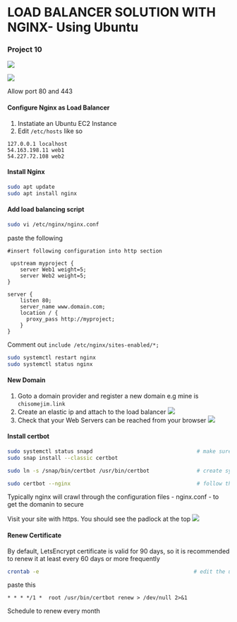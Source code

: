 # LOAD BALANCER SOLUTION WITH NGINX- Using Ubuntu

### Project 10
![](https://soms-public-assets.s3.amazonaws.com/images/p10_nginx_lb.png)

![](https://soms-public-assets.s3.amazonaws.com/images/p10_servers.png)

Allow port 80 and 443

#### Configure Nginx as Load Balancer
1. Instatiate an Ubuntu EC2 Instance
2. Edit `/etc/hosts` like so
```hosts
127.0.0.1 localhost
54.163.198.11 web1
54.227.72.108 web2
```
#### Install Nginx
```bash
sudo apt update
sudo apt install nginx
```

#### Add load balancing script

```bash
sudo vi /etc/nginx/nginx.conf
```

paste the following

```nginx
#insert following configuration into http section

 upstream myproject {
    server Web1 weight=5;
    server Web2 weight=5;
}

server {
    listen 80;
    server_name www.domain.com;
    location / {
      proxy_pass http://myproject;
    }
}
```

Comment out `include /etc/nginx/sites-enabled/*;`

```bash
sudo systemctl restart nginx
sudo systemctl status nginx
```

#### New Domain
1. Goto a domain provider and register a new domain e.g mine is `chisomejim.link`
2. Create an elastic ip and attach to the load balancer
![](https://soms-public-assets.s3.amazonaws.com/images/p-10-elastic-ip.png)
3. Check that your Web Servers can be reached from your browser
![](https://soms-public-assets.s3.amazonaws.com/images/p10-chisomejim.link.png) 

#### Install certbot

```bash
sudo systemctl status snapd                                 # make sure snapd is running 
sudo snap install --classic certbot

sudo ln -s /snap/bin/certbot /usr/bin/certbot               # create symlink      

sudo certbot --nginx                                        # follow the prompt to create ssl certs
```
Typically nginx will crawl through the configuration files - nginx.conf - to get the domanin to secure

Visit your site with https. You should see the padlock at the top
![](https://soms-public-assets.s3.amazonaws.com/images/p-10-ssl-cert-https.png)


#### Renew Certificate
By default, LetsEncrypt certificate is valid for 90 days, so it is recommended to renew it at least every 60 days or more frequently

```bash
crontab -e                                                 # edit the user crontab file
```

paste this

```
* * * */1 *  root /usr/bin/certbot renew > /dev/null 2>&1 
```
Schedule to renew every month